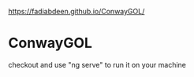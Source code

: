 
https://fadiabdeen.github.io/ConwayGOL/

# ConwayGOL

checkout and use "ng serve" to run it on your machine 
